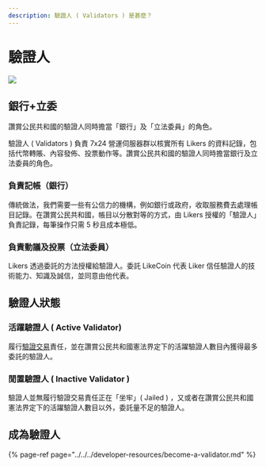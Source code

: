 ```yaml
---
description: 驗證人 ( Validators ) 是甚麼？
---
```


# 驗證人

![](../../../.gitbook/assets/likecoin_ad78_postlist_1213.png)

## 銀行+立委 <a id="bank-legco"></a>

讚賞公民共和國的驗證人同時擔當「銀行」及「立法委員」的角色。

驗證人 \( Validators \) 負責 7x24 營運伺服器群以核實所有 Likers 的資料記錄，包括代幣轉賬、內容發佈、投票動作等。讚賞公民共和國的驗證人同時擔當銀行及立法委員的角色。

### **負責記帳（銀行）**

傳統做法，我們需要一些有公信力的機構，例如銀行或政府，收取服務費去處理帳目記錄。在讚賞公民共和國，帳目以分散對等的方式，由 Likers 授權的「驗證人」負責記錄，每筆操作只需 5 秒且成本極低。

### **負責動議及投票（立法委員）**

Likers 透過委託的方法授權給驗證人。委託 LikeCoin 代表 Liker 信任驗證人的技術能力、知識及誠信，並同意由他代表。

## 驗證人狀態 <a id="status"></a>

### 活躍驗證人 \( Active Validator\) 

履行[驗證交易](https://docs.like.co/v/zh/user-guide/background#9e68)責任，並在讚賞公民共和國憲法界定下的活躍驗證人數目內獲得最多委託的驗證人。

### 閒置驗證人 \( Inactive Validator \)

驗證人並無履行驗證交易責任正在「坐牢」\( Jailed \) ，又或者在讚賞公民共和國憲法界定下的活躍驗證人數目以外，委託量不足的驗證人。

## 成為驗證人

{% page-ref page="../../../developer-resources/become-a-validator.md" %}

